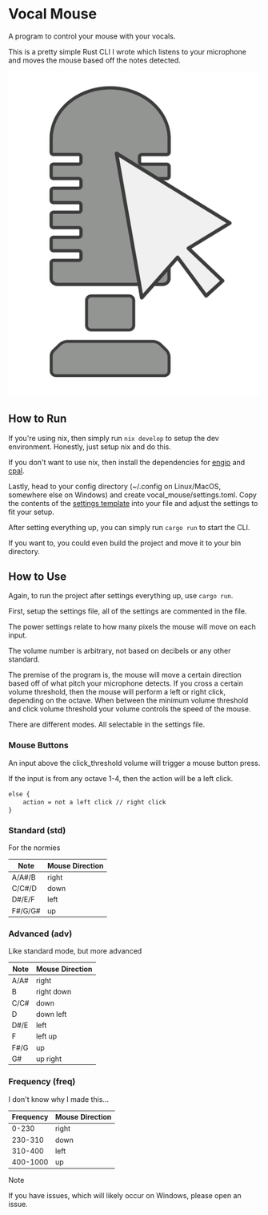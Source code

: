 # Vocal Mouse
A program to control your mouse with your vocals.

This is a pretty simple Rust CLI I wrote which listens to your microphone and moves the mouse based off the notes detected.

![Icon](./vocal_mouse_icon.png)

## How to Run

If you're using nix, then simply run `nix develop` to setup the dev environment. Honestly, just setup nix and do this.

If you don't want to use nix, then install the dependencies for [engio](https://github.com/enigo-rs/enigo) and [cpal](https://github.com/RustAudio/cpal).

Lastly, head to your config directory (~/.config on Linux/MacOS, somewhere else on Windows) and create vocal_mouse/settings.toml. Copy the contents of the [settings template](settings_template.toml) into your file and adjust the settings to fit your setup.

After setting everything up, you can simply run `cargo run` to start the CLI.

If you want to, you could even build the project and move it to your bin directory.

## How to Use

Again, to run the project after settings everything up, use `cargo run`. 

First, setup the settings file, all of the settings are commented in the file.

The power settings relate to how many pixels the mouse will move on each input.

The volume number is arbitrary, not based on decibels or any other standard.

The premise of the program is, the mouse will move a certain direction based off of what pitch your microphone detects. If you cross a certain volume threshold, then the mouse will perform a left or right click, depending on the octave. When between the minimum volume threshold and click volume threshold your volume controls the speed of the mouse.

There are different modes. All selectable in the settings file.

### Mouse Buttons

An input above the click_threshold volume will trigger a mouse button press. 

If the input is from any octave 1-4, then the action will be a left click.
```
else {
    action = not a left click // right click
}
```

### Standard (std)

For the normies

| Note | Mouse Direction |
| ---- | --------------- |
| A/A#/B | right |
| C/C#/D | down |
| D#/E/F | left |
| F#/G/G# | up |

### Advanced (adv)

Like standard mode, but more advanced

| Note | Mouse Direction |
| ---- | --------------- |
| A/A# | right |
| B | right down |
| C/C# | down |
| D | down left |
| D#/E | left |
| F | left up |
| F#/G | up |
| G# | up right |

### Frequency (freq)

I don't know why I made this...

| Frequency | Mouse Direction |
| ---- | --------------- |
| 0-230 | right |
| 230-310 | down |
| 310-400 | left |
| 400-1000 | up |

> [!NOTE]
> If you have issues, which will likely occur on Windows, please open an issue.
